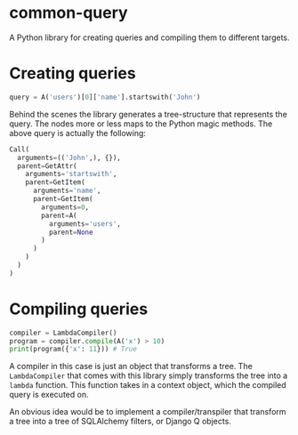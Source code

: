 # common-query
A Python library for creating queries and compiling them to different targets.

# Creating queries

```python
query = A('users')[0]['name'].startswith('John')
```

Behind the scenes the library generates a tree-structure that represents the query. The nodes more or less maps to the Python magic methods.
The above query is actually the following:

```python
Call(
  arguments=(('John',), {}),
  parent=GetAttr(
    arguments='startswith',
    parent=GetItem(
      arguments='name',
      parent=GetItem(
        arguments=0,
        parent=A(
          arguments='users',
          parent=None
        )
      )
    )
  )
)
```

# Compiling queries

```python
compiler = LambdaCompiler()
program = compiler.compile(A('x') > 10)
print(program({'x': 11})) # True
```

A compiler in this case is just an object that transforms a tree. The `LambdaCompiler` that comes with this library simply transforms the tree into a `lambda` function. This function takes in a context object, which the compiled query is executed on.

An obvious idea would be to implement a compiler/transpiler that transform a tree into a tree of SQLAlchemy filters, or Django Q objects.
